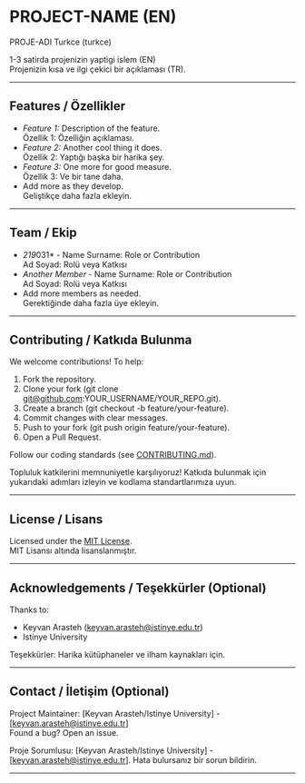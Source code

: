 # PROJECT-NAME (EN)
PROJE-ADI Turkce (turkce)

1-3 satirda projenizin yaptigi islem (EN)  
Projenizin kısa ve ilgi çekici bir açıklaması (TR).

---

## Features / Özellikler

- *Feature 1:* Description of the feature.  
  Özellik 1: Özelliğin açıklaması.
- *Feature 2:* Another cool thing it does.  
  Özellik 2: Yaptığı başka bir harika şey.
- *Feature 3:* One more for good measure.  
  Özellik 3: Ve bir tane daha.
- Add more as they develop.  
  Geliştikçe daha fazla ekleyin.

---

## Team / Ekip

- *219*031* - Name Surname: Role or Contribution  
  Ad Soyad: Rolü veya Katkısı
- *Another Member* - Name Surname: Role or Contribution  
  Ad Soyad: Rolü veya Katkısı
- Add more members as needed.  
  Gerektiğinde daha fazla üye ekleyin.

---

<!--
## Roadmap / Yol Haritası

See our plans in [ROADMAP.md](ROADMAP.md).  
Yolculuğu görmek için [ROADMAP.md](ROADMAP.md) dosyasına göz atın. 

---

## Research / Araştırmalar

| Topic / Başlık        | Link                                    | Description / Açıklama                        |
|-------------------------|-----------------------------------------|------------------------------------------------|
| Aircrack Deep Dive      | [researchs/aircrack.md](researchs/aircrack.md) | In-depth analysis of Aircrack-ng suite. / Aircrack-ng paketinin derinlemesine analizi. |
| Example Research Topic  | [researchs/your-research-file.md](researchs/your-research-file.md) | Brief overview of this research. / Bu araştırmanın kısa bir özeti. |
| Add More Research       | Link to your other research files     | Description of the research                  |

---

## Installation / Kurulum

1. *Clone the Repository / *Depoyu Klonlayın:  
   bash
   git clone https://github.com/YOUR_USERNAME/YOUR_REPO.git
   cd YOUR_REPO
   

2. *Set Up Virtual Environment / *Sanal Ortam Kurulumu** (Recommended):  
   bash
   python -m venv venv
   source venv/bin/activate  # On Windows: venv\Scripts\activate
   

3. *Install Dependencies / *Bağımlılıkları Yükleyin:  
   bash
   pip install -r requirements.txt
   

---

## Usage / Kullanım

Run the project:  
Projeyi çalıştırın:

bash
python main.py --input your_file.pcap --output results.txt


*Steps*:  
1. Prepare input data (explain data needed).  
2. Run the script with arguments (explain key arguments).  
3. Check output (explain where to find results).  

Adımlar:  
1. Giriş verilerini hazırlayın (ne tür verilere ihtiyaç duyulduğunu açıklayın).  
2. Betiği argümanlarla çalıştırın (önemli argümanları açıklayın).  
3. Çıktıyı kontrol edin (sonuçları nerede bulacağınızı açıklayın).

---
BUNLARI SONRAKI ADIMLARDA YAPICAGIZ. ;-)
-->

## Contributing / Katkıda Bulunma

We welcome contributions! To help:  
1. Fork the repository.  
2. Clone your fork (git clone git@github.com:YOUR_USERNAME/YOUR_REPO.git).  
3. Create a branch (git checkout -b feature/your-feature).  
4. Commit changes with clear messages.  
5. Push to your fork (git push origin feature/your-feature).  
6. Open a Pull Request.  

Follow our coding standards (see [CONTRIBUTING.md](CONTRIBUTING.md)).  

Topluluk katkilerini memnuniyetle karşılıyoruz! Katkıda bulunmak için yukarıdaki adımları izleyin ve kodlama standartlarımıza uyun.

---

## License / Lisans

Licensed under the [MIT License](LICENSE.md).  
MIT Lisansı altında lisanslanmıştır.

---

## Acknowledgements / Teşekkürler (Optional)

Thanks to:  
- Keyvan Arasteh (keyvan.arasteh@istinye.edu.tr)
- Istinye University   

Teşekkürler: Harika kütüphaneler ve ilham kaynakları için.

---

## Contact / İletişim (Optional)

Project Maintainer: [Keyvan Arasteh/Istinye University] - [keyvan.arasteh@istinye.edu.tr]  
Found a bug? Open an issue.  

Proje Sorumlusu: [Keyvan Arasteh/Istinye University] - [keyvan.arasteh@istinye.edu.tr]. Hata bulursanız bir sorun bildirin.

---
